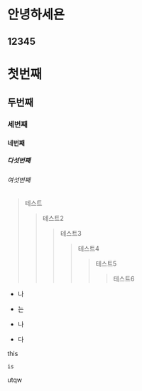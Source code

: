 안녕하세욘
=========
12345
-----
# 첫번째
## 두번째
### 세번째
#### 네번째
##### 다섯번째
###### 여섯번째
> 테스트
> > 테스트2
> > > 테스트3
> > > > 테스트4
> > > > > 테스트5
> > > > > > 테스트6
* 나
+ 는
- 나
* 다

this

    is
    
utqw
<!---
KMJ1324/KMJ1324 is a ✨ special ✨ repository because its `README.md` (this file) appears on your GitHub profile.
You can click the Preview link to take a look at your changes.
--->
